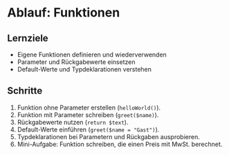 # Ablauf: Funktionen

## Lernziele
- Eigene Funktionen definieren und wiederverwenden
- Parameter und Rückgabewerte einsetzen
- Default-Werte und Typdeklarationen verstehen

## Schritte
1. Funktion ohne Parameter erstellen (`helloWorld()`).
2. Funktion mit Parameter schreiben (`greet($name)`).
3. Rückgabewerte nutzen (`return $text`).
4. Default-Werte einführen (`greet($name = "Gast")`).
5. Typdeklarationen bei Parametern und Rückgaben ausprobieren.
6. Mini-Aufgabe: Funktion schreiben, die einen Preis mit MwSt. berechnet.
